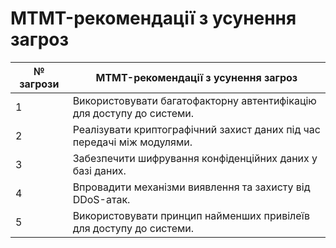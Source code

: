 # MTMT-рекомендації з усунення загроз

| № загрози | MTMT-рекомендації з усунення загроз                                |
|-----------|--------------------------------------------------------------------|
| 1         | Використовувати багатофакторну автентифікацію для доступу до системи. |
| 2         | Реалізувати криптографічний захист даних під час передачі між модулями. |
| 3         | Забезпечити шифрування конфіденційних даних у базі даних.           |
| 4         | Впровадити механізми виявлення та захисту від DDoS-атак.            |
| 5         | Використовувати принцип найменших привілеїв для доступу до системи. |
